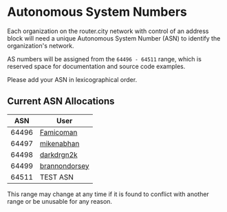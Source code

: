 # Autonomous System Numbers

Each organization on the router.city network with control of an address block will need a unique Autonomous System Number (ASN) to identify the organization's network.

AS numbers will be assigned from the `64496 - 64511` range, which is reserved space for documentation and source code examples.

Please add your ASN in lexicographical order.

## Current ASN Allocations

| ASN   | User          |
| ----- | ------------- |
| 64496 | [Famicoman](https://github.com/Famicoman)|
| 64497 | [mikenabhan](https://github.com/mikenabhan)|
| 64498 | [darkdrgn2k](https://github.com/darkdrgn2k)|
| 64499 | [brannondorsey](https://github.com/brannondorsey)|
| 64511 | TEST ASN      |

This range may change at any time if it is found to conflict with another range or be unusable for any reason.
